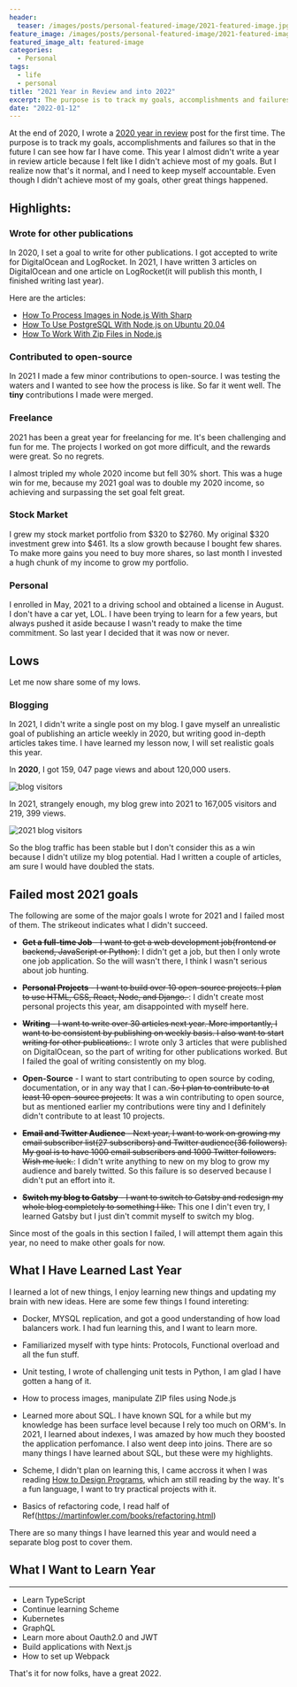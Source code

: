 ```yaml
---
header:
  teaser: /images/posts/personal-featured-image/2021-featured-image.jpg
feature_image: /images/posts/personal-featured-image/2021-featured-image.jpg
featured_image_alt: featured-image
categories:
  - Personal
tags:
  - life
  - personal
title: "2021 Year in Review and into 2022"
excerpt: The purpose is to track my goals, accomplishments and failures so that in the future I can see how far I have come .
date: "2022-01-12"
---
```


At the end of 2020, I wrote a [2020 year in review]() post for the first time. The purpose is to track my goals, accomplishments and failures so that in the future I can see how far I have come. This year I almost didn't write a year in review article because I felt like I didn't achieve most of my goals. But I realize now that's it normal, and I need to keep myself accountable. Even though I didn't achieve most of my goals, other great things happened.

## Highlights:

### Wrote for other publications

In 2020, I set a goal to write for other publications. I got accepted to write for DigitalOcean and LogRocket. In 2021, I have written 3 articles on DigitalOcean and one article on LogRocket(it will publish this month, I finished writing last year).

Here are the articles:

- [How To Process Images in Node.js With Sharp](https://www.digitalocean.com/community/tutorials/how-to-process-images-in-node-js-with-sharp)
- [How To Use PostgreSQL With Node.js on Ubuntu 20.04](https://www.digitalocean.com/community/tutorials/how-to-use-postgresql-with-node-js-on-ubuntu-20-04)
- [How To Work With Zip Files in Node.js](https://www.digitalocean.com/community/tutorials/how-to-work-with-zip-files-in-node-js)

### Contributed to open-source

In 2021 I made a few minor contributions to open-source. I was testing the waters and I wanted to see how the process is like. So far it went well. The **tiny** contributions I made were merged.

### Freelance

2021 has been a great year for freelancing for me. It's been challenging and fun for me. The projects I worked on got more difficult, and the rewards were great. So no regrets.

I almost tripled my whole 2020 income but fell 30% short. This was a huge win for me, because my 2021 goal was to double my 2020 income, so achieving and surpassing the set goal felt great.

### Stock Market

I grew my stock market portfolio from $320 to $2760. My original $320 investment grew into $461. Its a slow growth because I bought few shares. To make more gains you need to buy more shares, so last month I invested a hugh chunk of my income to grow my portfolio.

### Personal

I enrolled in May, 2021 to a driving school and obtained a license in August. I don't have a car yet, LOL. I have been trying to learn for a few years, but always pushed it aside because I wasn't ready to make the time commitment. So last year I decided that it was now or never.

## Lows

Let me now share some of my lows.

### Blogging

In 2021, I didn't write a single post on my blog. I gave myself an unrealistic goal of publishing an article weekly in 2020, but writing good in-depth articles takes time. I have learned my lesson now, I will set realistic goals this year.

In **2020**, I got 159, 047 page views and about 120,000 users.

![blog visitors](/images/posts/2020-12-31-year-in-review/blog-stats.png)

In 2021, strangely enough, my blog grew into 2021 to 167,005 visitors and 219, 399 views.

![2021 blog visitors](/images/posts/2021-year-in-review/blog-stats.png)

So the blog traffic has been stable but I don't consider this as a win because I didn't utilize my blog potential. Had I written a couple of articles, am sure I would have doubled the stats.

## Failed most 2021 goals

The following are some of the major goals I wrote for 2021 and I failed most of them. The strikeout indicates what I didn't succeed.

- <s>**Get a full-time Job** - I want to get a web development job(frontend or backend, JavaScript or Python)</s>: I didn't get a job, but then I only wrote one job application. So the will wasn't there, I think I wasn't serious about job hunting.

- <s> **Personal Projects** - I want to build over 10 open-source projects. I plan to use HTML, CSS, React, Node, and Django. </s>: I didn't create most personal projects this year, am disappointed with myself here.

- <s> **Writing** - I want to write over 30 articles next year. More importantly, I want to be consistent by publishing on weekly basis. I also want to start writing for other publications.</s>: I wrote only 3 articles that were published on DigitalOcean, so the part of writing for other publications worked. But I failed the goal of writing consistently on my blog.
- **Open-Source** - I want to start contributing to open source by coding, documentation, or in any way that I can.<s> So I plan to contribute to at least 10 open-source projects</s>: It was a win contributing to open source, but as mentioned earlier my contributions were tiny and I definitely didn't contribute to at least 10 projects.
- <s>**Email and Twitter Audience** - Next year, I want to work on growing my email subscriber list(27 subscribers) and Twitter audience(36 followers). My goal is to have 1000 email subscribers and 1000 Twitter followers. Wish me luck.</s>: I didn't write anything to new on my blog to grow my audience and barely twitted. So this failure is so deserved because I didn't put an effort into it.

- <s>**Switch my blog to Gatsby** - I want to switch to Gatsby and redesign my whole blog completely to something I like.</s> This one I din't even try, I learned Gatsby but I just din't commit myself to switch my blog.

Since most of the goals in this section I failed, I will attempt them again this year, no need to make other goals for now.

## What I Have Learned Last Year

I learned a lot of new things, I enjoy learning new things and updating my brain with new ideas. Here are some few things I found intereting:

- Docker, MYSQL replication, and got a good understanding of how load balancers work. I had fun learning this, and I want to learn more.

- Familiarized myself with type hints: Protocols, Functional overload and all the fun stuff.

- Unit testing, I wrote of challenging unit tests in Python, I am glad I have gotten a hang of it.

- How to process images, manipulate ZIP files using Node.js

- Learned more about SQL. I have known SQL for a while but my knowledge has been surface level because I rely too much on ORM's. In 2021, I learned about indexes, I was amazed by how much they boosted the application perfomance. I also went deep into joins. There are so many things I have learned about SQL, but these were my highlights.

- Scheme, I didn't plan on learning this, I came accross it when I was reading [How to Design Programs](https://htdp.org/), which am still reading by the way. It's a fun language, I want to try practical projects with it.

- Basics of refactoring code, I read half of Ref(https://martinfowler.com/books/refactoring.html)

There are so many things I have learned this year and would need a separate blog post to cover them.

## What I Want to Learn Year

---

- Learn TypeScript
- Continue learning Scheme
- Kubernetes
- GraphQL
- Learn more about Oauth2.0 and JWT
- Build applications with Next.js
- How to set up Webpack

That's it for now folks, have a great 2022.
